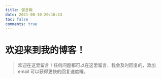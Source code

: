 ```yaml
---
title: 留言板
date: 2021-08-10 20:16:13
toc: false
comments: true
---
```

# 欢迎来到我的博客！

> 欢迎在这里留言！任何问题都可以在这里留言，我会及时回复的，添加 email 可以获得更快的回复速度哦。